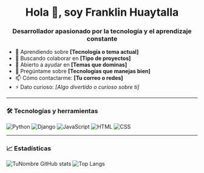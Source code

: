 <h1 align="center">Hola 👋, soy Franklin Huaytalla</h1>
<h3 align="center">Desarrollador apasionado por la tecnología y el aprendizaje constante</h3>

- 🌱 Aprendiendo sobre **[Tecnología o tema actual]**
- 👯 Buscando colaborar en **[Tipo de proyectos]**
- 🤝 Abierto a ayudar en **[Temas que dominas]**
- 💬 Pregúntame sobre **[Tecnologías que manejas bien]**
- 📫 Cómo contactarme: **[Tu correo o redes]**
- ⚡ Dato curioso: *[Algo divertido o curioso sobre ti]*

---

### 🛠 Tecnologías y herramientas

![Python](https://img.shields.io/badge/-Python-333?style=flat&logo=python)
![Django](https://img.shields.io/badge/-Django-092E20?style=flat&logo=django)
![JavaScript](https://img.shields.io/badge/-JavaScript-F7DF1E?style=flat&logo=javascript)
![HTML](https://img.shields.io/badge/-HTML5-E34F26?style=flat&logo=html5)
![CSS](https://img.shields.io/badge/-CSS3-1572B6?style=flat&logo=css3)

---

### 📈 Estadísticas

![TuNombre GitHub stats](https://github-readme-stats.vercel.app/api?username=frank-froz&show_icons=true&theme=radical)
![Top Langs](https://github-readme-stats.vercel.app/api/top-langs/?username=frank-froz&layout=compact&theme=radical)

